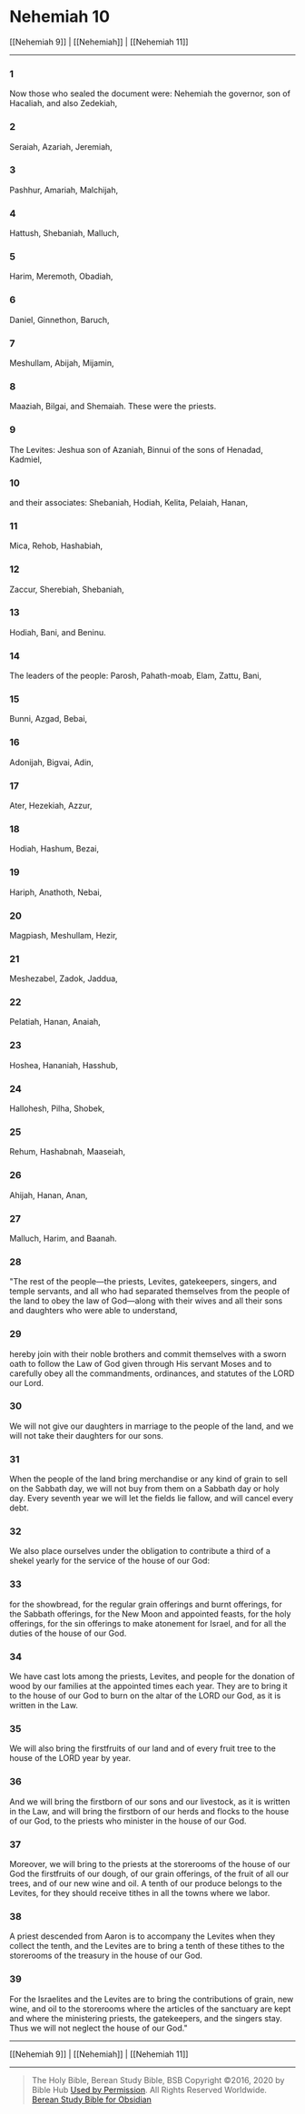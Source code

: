 # Nehemiah 10

[[Nehemiah 9]] | [[Nehemiah]] | [[Nehemiah 11]]

---

### 1
Now those who sealed the document were: Nehemiah the governor, son of Hacaliah, and also Zedekiah,

### 2
Seraiah, Azariah, Jeremiah,

### 3
Pashhur, Amariah, Malchijah,

### 4
Hattush, Shebaniah, Malluch,

### 5
Harim, Meremoth, Obadiah,

### 6
Daniel, Ginnethon, Baruch,

### 7
Meshullam, Abijah, Mijamin,

### 8
Maaziah, Bilgai, and Shemaiah. These were the priests.

### 9
The Levites: Jeshua son of Azaniah, Binnui of the sons of Henadad, Kadmiel,

### 10
and their associates: Shebaniah, Hodiah, Kelita, Pelaiah, Hanan,

### 11
Mica, Rehob, Hashabiah,

### 12
Zaccur, Sherebiah, Shebaniah,

### 13
Hodiah, Bani, and Beninu.

### 14
The leaders of the people: Parosh, Pahath-moab, Elam, Zattu, Bani,

### 15
Bunni, Azgad, Bebai,

### 16
Adonijah, Bigvai, Adin,

### 17
Ater, Hezekiah, Azzur,

### 18
Hodiah, Hashum, Bezai,

### 19
Hariph, Anathoth, Nebai,

### 20
Magpiash, Meshullam, Hezir,

### 21
Meshezabel, Zadok, Jaddua,

### 22
Pelatiah, Hanan, Anaiah,

### 23
Hoshea, Hananiah, Hasshub,

### 24
Hallohesh, Pilha, Shobek,

### 25
Rehum, Hashabnah, Maaseiah,

### 26
Ahijah, Hanan, Anan,

### 27
Malluch, Harim, and Baanah.

### 28
"The rest of the people—the priests, Levites, gatekeepers, singers, and temple servants, and all who had separated themselves from the people of the land to obey the law of God—along with their wives and all their sons and daughters who were able to understand,

### 29
hereby join with their noble brothers and commit themselves with a sworn oath to follow the Law of God given through His servant Moses and to carefully obey all the commandments, ordinances, and statutes of the LORD our Lord.

### 30
We will not give our daughters in marriage to the people of the land, and we will not take their daughters for our sons.

### 31
When the people of the land bring merchandise or any kind of grain to sell on the Sabbath day, we will not buy from them on a Sabbath day or holy day. Every seventh year we will let the fields lie fallow, and will cancel every debt.

### 32
We also place ourselves under the obligation to contribute a third of a shekel yearly for the service of the house of our God:

### 33
for the showbread, for the regular grain offerings and burnt offerings, for the Sabbath offerings, for the New Moon and appointed feasts, for the holy offerings, for the sin offerings to make atonement for Israel, and for all the duties of the house of our God.

### 34
We have cast lots among the priests, Levites, and people for the donation of wood by our families at the appointed times each year. They are to bring it to the house of our God to burn on the altar of the LORD our God, as it is written in the Law.

### 35
We will also bring the firstfruits of our land and of every fruit tree to the house of the LORD year by year.

### 36
And we will bring the firstborn of our sons and our livestock, as it is written in the Law, and will bring the firstborn of our herds and flocks to the house of our God, to the priests who minister in the house of our God.

### 37
Moreover, we will bring to the priests at the storerooms of the house of our God the firstfruits of our dough, of our grain offerings, of the fruit of all our trees, and of our new wine and oil. A tenth of our produce belongs to the Levites, for they should receive tithes in all the towns where we labor.

### 38
A priest descended from Aaron is to accompany the Levites when they collect the tenth, and the Levites are to bring a tenth of these tithes to the storerooms of the treasury in the house of our God.

### 39
For the Israelites and the Levites are to bring the contributions of grain, new wine, and oil to the storerooms where the articles of the sanctuary are kept and where the ministering priests, the gatekeepers, and the singers stay. Thus we will not neglect the house of our God."

---

[[Nehemiah 9]] | [[Nehemiah]] | [[Nehemiah 11]]

---

> The Holy Bible, Berean Study Bible, BSB
> Copyright &copy;2016, 2020 by Bible Hub
> [Used by Permission](https://berean.bible/terms.htm). All Rights Reserved Worldwide.
> [Berean Study Bible for Obsidian](https://github.com/gapmiss/berean-study-bible-for-obsidian)

